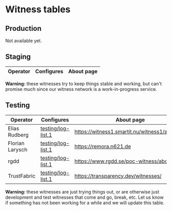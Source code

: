 # Witness tables

## Production

Not available yet.

## Staging

| Operator | Configures | About page                               | 
| -------- | ---------- | ---------------------------------------- |

**Warning:** these witnesses try to keep things stable and working, but can't
promise much since our witness network is a work-in-progress service.

## Testing

| Operator        | Configures             | About page                                     |
| --------------- | ---------------------- | ---------------------------------------------- |
| Elias Rudberg   | [testing/log-list.1][] | https://witness1.smartit.nu/witness1/about.txt |
| Florian Larysch | [testing/log-list.1][] | https://remora.n621.de                         |
| rgdd            | [testing/log-list.1][] | https://www.rgdd.se/poc-witness/about          |
| TrustFabric     | [testing/log-list.1][] | https://transparency.dev/witnesses/            |

**Warning:** these witnesses are just trying things out, or are otherwise just
development and test witnesses that come and go, break, etc.  Let us know if
something has not been working for a while and we will update this table.

[testing/log-list.1]: https://testing.witness-network.org/log-list.1

